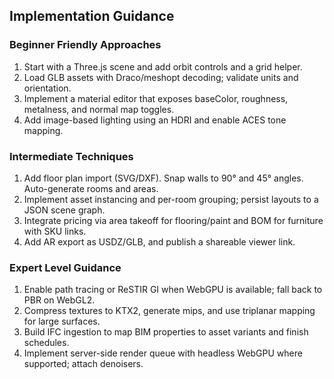 ## Implementation Guidance

### Beginner Friendly Approaches
1. Start with a Three.js scene and add orbit controls and a grid helper.
2. Load GLB assets with Draco/meshopt decoding; validate units and orientation.
3. Implement a material editor that exposes baseColor, roughness, metalness, and normal map toggles.
4. Add image-based lighting using an HDRI and enable ACES tone mapping.

### Intermediate Techniques
1. Add floor plan import (SVG/DXF). Snap walls to 90° and 45° angles. Auto-generate rooms and areas.
2. Implement asset instancing and per-room grouping; persist layouts to a JSON scene graph.
3. Integrate pricing via area takeoff for flooring/paint and BOM for furniture with SKU links.
4. Add AR export as USDZ/GLB, and publish a shareable viewer link.

### Expert Level Guidance
1. Enable path tracing or ReSTIR GI when WebGPU is available; fall back to PBR on WebGL2.
2. Compress textures to KTX2, generate mips, and use triplanar mapping for large surfaces.
3. Build IFC ingestion to map BIM properties to asset variants and finish schedules.
4. Implement server-side render queue with headless WebGPU where supported; attach denoisers.
